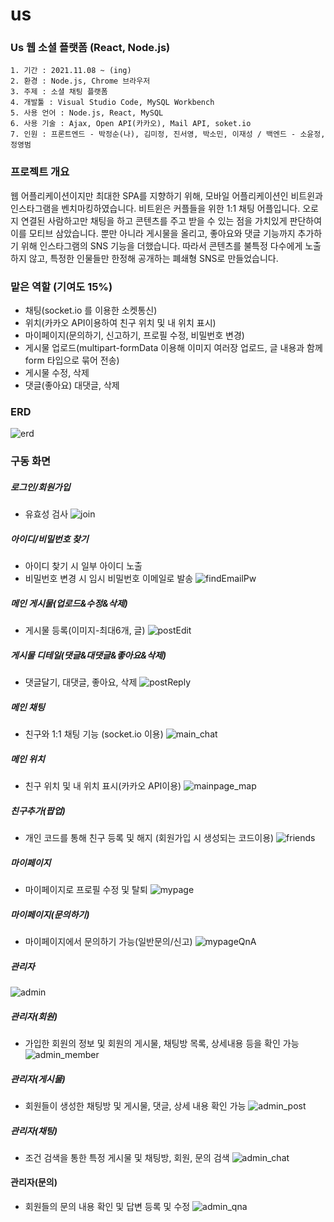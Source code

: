 # us
### Us 웹 소셜 플랫폼 (React, Node.js)

```
1. 기간 : 2021.11.08 ~ (ing)
2. 환경 : Node.js, Chrome 브라우저
3. 주제 : 소셜 채팅 플랫폼
4. 개발툴 : Visual Studio Code, MySQL Workbench
5. 사용 언어 : Node.js, React, MySQL
6. 사용 기술 : Ajax, Open API(카카오), Mail API, soket.io
7. 인원 : 프론트엔드 - 박정순(나), 김미정, 진서영, 박소민, 이재성 / 백엔드 - 소윤정, 정영범
```

### 프로젝트 개요

웹 어플리케이션이지만 최대한 SPA를 지향하기 위해, 모바일 어플리케이션인 비트윈과 인스타그램을 벤치마킹하였습니다.
비트윈은 커플들을 위한 1:1 채팅 어플입니다. 오로지 연결된 사람하고만 채팅을 하고 콘텐츠를 주고 받을 수 있는 점을 가치있게 판단하여 이를 모티브 삼았습니다. 뿐만 아니라 게시물을 올리고, 좋아요와 댓글 기능까지 추가하기 위해 인스타그램의 SNS 기능을 더했습니다. 따라서 콘텐츠를 불특정 다수에게 노출하지 않고, 특정한 인물들만 한정해 공개하는 폐쇄형 SNS로 만들었습니다.

### 맡은 역할 (기여도 15%)
+ 채팅(socket.io 를 이용한 소켓통신)
+ 위치(카카오 API이용하여 친구 위치 및 내 위치 표시)
+ 마이페이지(문의하기, 신고하기, 프로필 수정, 비밀번호 변경)
+ 게시물 업로드(multipart-formData 이용해 이미지 여러장 업로드, 글 내용과 함께 form 타입으로 묶어 전송)
+ 게시물 수정, 삭제
+ 댓글(좋아요) 대댓글, 삭제

### ERD
![erd](https://user-images.githubusercontent.com/75155418/147924496-f23517bb-a120-42fb-99bd-3d58fecb7567.png)

### 구동 화면
##### 로그인/회원가입
+ 유효성 검사
![join](https://user-images.githubusercontent.com/75155418/147923649-53450fe3-6a37-4a93-96ec-9c1a2802d7c8.gif)

##### 아이디/비밀번호 찾기
+ 아이디 찾기 시 일부 아이디 노출
+ 비밀번호 변경 시 임시 비밀번호 이메일로 발송
![findEmailPw](https://user-images.githubusercontent.com/75155418/147923514-a4b0655e-47fd-4a3b-90c5-53b574eebfcb.gif)

##### 메인 게시물(업로드&수정&삭제)
* 게시물 등록(이미지-최대6개, 글)
![postEdit](https://user-images.githubusercontent.com/75155418/147921380-207e53d2-35a6-4081-8197-6a6600192b72.gif)

##### 게시물 디테일(댓글&대댓글&좋아요&삭제)
* 댓글달기, 대댓글, 좋아요, 삭제
![postReply](https://user-images.githubusercontent.com/75155418/147920700-bb4737da-f1ce-4075-98f2-c6413c8fda1f.gif)

##### 메인 채팅
* 친구와 1:1 채팅 기능 (socket.io 이용)
![main_chat](https://user-images.githubusercontent.com/75155418/146749862-fa85f101-d265-4edf-93d7-3a68684bd034.gif)

##### 메인 위치
+ 친구 위치 및 내 위치 표시(카카오 API이용)
![mainpage_map](https://user-images.githubusercontent.com/75155418/146751025-34bc2a93-6d10-41bc-aa95-9d8a58d4d3dc.gif)

##### 친구추가(팝업)
* 개인 코드를 통해 친구 등록 및 해지 (회원가입 시 생성되는 코드이용)
![friends](https://user-images.githubusercontent.com/75155418/146752451-9ea2a8d5-e184-4b55-889c-c44fa6a7f89c.gif)

##### 마이페이지
* 마이페이지로 프로필 수정 및 탈퇴
![mypage](https://user-images.githubusercontent.com/75155418/145069673-abfc1f3f-bb50-44e9-9a22-01ae606635a3.png)

##### 마이페이지(문의하기)
* 마이페이지에서 문의하기 가능(일반문의/신고)
![mypageQnA](https://user-images.githubusercontent.com/75155418/145070591-a3fdabc1-f77e-46d6-b05e-538c3dfffcfe.png)

##### 관리자
![admin](https://user-images.githubusercontent.com/75155418/145069519-1c291401-f7ed-43c8-9f0c-66e72e68be77.png)

##### 관리자(회원)
+ 가입한 회원의 정보 및 회원의 게시물, 채팅방 목록, 상세내용 등을 확인 가능
![admin_member](https://user-images.githubusercontent.com/75155418/146754218-9c9b7bea-a06a-4814-a76d-cea89f7ca6bb.gif)

##### 관리자(게시물)
+ 회원들이 생성한 채팅방 및 게시물, 댓글, 상세 내용 확인 가능
![admin_post](https://user-images.githubusercontent.com/75155418/146757209-044e5e9a-ff4f-4920-a022-97869abf2e74.gif)

##### 관리자(채팅)
+ 조건 검색을 통한 특정 게시물 및 채팅방, 회원, 문의 검색
![admin_chat](https://user-images.githubusercontent.com/75155418/146757581-f4177159-1d3f-4f21-a8a8-984aa13d5ffe.gif)

#### 관리자(문의)
+ 회원들의 문의 내용 확인 및 답변 등록 및 수정
![admin_qna](https://user-images.githubusercontent.com/75155418/146758802-30ca64a7-a431-49c9-b4ae-5dcaa192aaf1.png)
